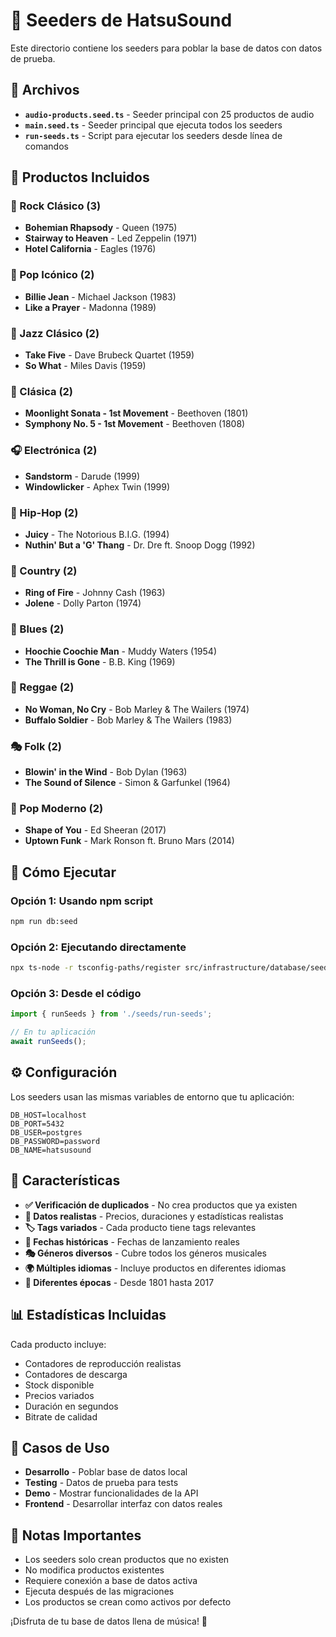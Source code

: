 # 🌱 Seeders de HatsuSound

Este directorio contiene los seeders para poblar la base de datos con datos de prueba.

## 📁 Archivos

- **`audio-products.seed.ts`** - Seeder principal con 25 productos de audio
- **`main.seed.ts`** - Seeder principal que ejecuta todos los seeders
- **`run-seeds.ts`** - Script para ejecutar los seeders desde línea de comandos

## 🎵 Productos Incluidos

### 🎸 Rock Clásico (3)
- **Bohemian Rhapsody** - Queen (1975)
- **Stairway to Heaven** - Led Zeppelin (1971)
- **Hotel California** - Eagles (1976)

### 🎤 Pop Icónico (2)
- **Billie Jean** - Michael Jackson (1983)
- **Like a Prayer** - Madonna (1989)

### 🎷 Jazz Clásico (2)
- **Take Five** - Dave Brubeck Quartet (1959)
- **So What** - Miles Davis (1959)

### 🎹 Clásica (2)
- **Moonlight Sonata - 1st Movement** - Beethoven (1801)
- **Symphony No. 5 - 1st Movement** - Beethoven (1808)

### 🎧 Electrónica (2)
- **Sandstorm** - Darude (1999)
- **Windowlicker** - Aphex Twin (1999)

### 🎤 Hip-Hop (2)
- **Juicy** - The Notorious B.I.G. (1994)
- **Nuthin' But a 'G' Thang** - Dr. Dre ft. Snoop Dogg (1992)

### 🎸 Country (2)
- **Ring of Fire** - Johnny Cash (1963)
- **Jolene** - Dolly Parton (1974)

### 🎸 Blues (2)
- **Hoochie Coochie Man** - Muddy Waters (1954)
- **The Thrill is Gone** - B.B. King (1969)

### 🌟 Reggae (2)
- **No Woman, No Cry** - Bob Marley & The Wailers (1974)
- **Buffalo Soldier** - Bob Marley & The Wailers (1983)

### 🎭 Folk (2)
- **Blowin' in the Wind** - Bob Dylan (1963)
- **The Sound of Silence** - Simon & Garfunkel (1964)

### 🎵 Pop Moderno (2)
- **Shape of You** - Ed Sheeran (2017)
- **Uptown Funk** - Mark Ronson ft. Bruno Mars (2014)

## 🚀 Cómo Ejecutar

### Opción 1: Usando npm script
```bash
npm run db:seed
```

### Opción 2: Ejecutando directamente
```bash
npx ts-node -r tsconfig-paths/register src/infrastructure/database/seeds/run-seeds.ts
```

### Opción 3: Desde el código
```typescript
import { runSeeds } from './seeds/run-seeds';

// En tu aplicación
await runSeeds();
```

## ⚙️ Configuración

Los seeders usan las mismas variables de entorno que tu aplicación:

```env
DB_HOST=localhost
DB_PORT=5432
DB_USER=postgres
DB_PASSWORD=password
DB_NAME=hatsusound
```

## 🔄 Características

- **✅ Verificación de duplicados** - No crea productos que ya existen
- **🎯 Datos realistas** - Precios, duraciones y estadísticas realistas
- **🏷️ Tags variados** - Cada producto tiene tags relevantes
- **📅 Fechas históricas** - Fechas de lanzamiento reales
- **🎭 Géneros diversos** - Cubre todos los géneros musicales
- **🌍 Múltiples idiomas** - Incluye productos en diferentes idiomas
- **👥 Diferentes épocas** - Desde 1801 hasta 2017

## 📊 Estadísticas Incluidas

Cada producto incluye:
- Contadores de reproducción realistas
- Contadores de descarga
- Stock disponible
- Precios variados
- Duración en segundos
- Bitrate de calidad

## 🎯 Casos de Uso

- **Desarrollo** - Poblar base de datos local
- **Testing** - Datos de prueba para tests
- **Demo** - Mostrar funcionalidades de la API
- **Frontend** - Desarrollar interfaz con datos reales

## 🚨 Notas Importantes

- Los seeders solo crean productos que no existen
- No modifica productos existentes
- Requiere conexión a base de datos activa
- Ejecuta después de las migraciones
- Los productos se crean como activos por defecto

¡Disfruta de tu base de datos llena de música! 🎵
